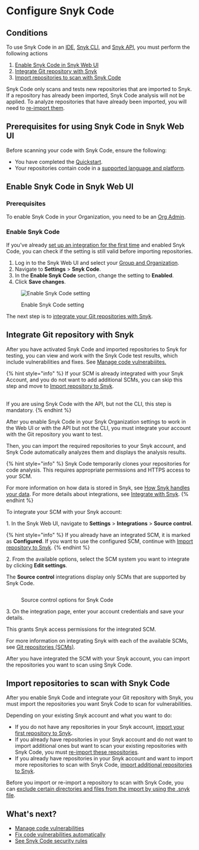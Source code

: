 # Configure Snyk Code

## Conditions

To use Snyk Code in an [IDE](../../snyk-scm-ide-and-ci-cd-integrations/use-snyk-in-your-ide/), [Snyk CLI](../../snyk-cli/scan-and-maintain-projects-using-the-cli/snyk-cli-for-snyk-code/), and [Snyk API](../../snyk-api/), you must perform the following actions

1. [Enable Snyk Code in Snyk Web UI](configure-snyk-code.md#enable-snyk-code-in-snyk-web-ui)
2. [Integrate Git repository with Snyk](configure-snyk-code.md#integrate-git-repository-with-snyk)
3. [Import repositories to scan with Snyk Code](configure-snyk-code.md#import-repositories-to-scan-with-snyk-code)

Snyk Code only scans and tests new repositories that are imported to Snyk. If a repository has already been imported, Snyk Code analysis will not be applied. To analyze repositories that have already been imported, you will need to [re-import them](import-project-with-snyk-code.md#re-import-repository-to-snyk).

## Prerequisites for using Snyk Code in Snyk Web UI

Before scanning your code with Snyk Code, ensure the following:

* You have completed the [Quickstart](../../getting-started/quickstart/).
* Your repositories contain code in a [supported language and platform](../../getting-started/supported-languages-and-frameworks/).

## Enable Snyk Code in Snyk Web UI

### Prerequisites

To enable Snyk Code in your Organization, you need to be an [Org Admin](../../snyk-admin/manage-permissions-and-roles/pre-defined-roles.md).

### Enable Snyk Code&#x20;

If you've already [set up an integration for the first time](../../getting-started/quickstart/set-up-an-integration.md) and enabled Snyk Code, you can check if the setting is still valid before importing repositories.

1. Log in to the Snyk Web UI and select your [Group and Organization](../../snyk-admin/groups-and-organizations/).
2. Navigate to **Settings** > **Snyk Code**.
3. In the **Enable Snyk Code** section, change the setting to **Enabled**.
4. Click **Save changes**.

<figure><img src="../../.gitbook/assets/Enable Snyk Code.png" alt="Enable Snyk Code setting"><figcaption><p>Enable Snyk Code setting</p></figcaption></figure>

The next step is to [integrate your Git repositories with Snyk](configure-snyk-code.md#integrate-git-repository-with-snyk).

## Integrate Git repository with Snyk

After you have activated Snyk Code and imported repositories to Snyk for testing, you can view and work with the Snyk Code test results, which include vulnerabilities and fixes. See [Manage code vulnerabiiites.](manage-code-vulnerabilities/)

{% hint style="info" %}
If your SCM is already integrated with your Snyk Account, and you do not want to add additional SCMs, you can skip this step and move to [Import repository to Snyk](import-project-with-snyk-code.md).

\
If you are using Snyk Code with the API, but not the CLI, this step is mandatory.
{% endhint %}

After you enable Snyk Code in your Snyk Organization settings to work in the Web UI or with the API but not the CLI, you must integrate your account with the Git repository you want to test.

Then, you can import the required repositories to your Snyk account, and Snyk Code automatically analyzes them and displays the analysis results.

{% hint style="info" %}
Snyk Code temporarily clones your repositories for code analysis. This requires appropriate permissions and HTTPS access to your SCM.

For more information on how data is stored in Snyk, see [How Snyk handles your data](../../working-with-snyk/how-snyk-handles-your-data.md). For more details about integrations, see [Integrate with Snyk](../../integrate-with-snyk/).
{% endhint %}

To integrate your SCM with your Snyk account:

1\. In the Snyk Web UI, navigate to **Settings** > **Integrations** > **Source control**.

{% hint style="info" %}
If you already have an integrated SCM, it is marked as **Configured**. If you want to use the configured SCM, continue with [Import repository to Snyk](import-project-with-snyk-code.md).
{% endhint %}

2\. From the available options, select the SCM system you want to integrate by clicking **Edit settings**.

The **Source control** integrations display only SCMs that are supported by Snyk Code.

<figure><img src="../../.gitbook/assets/code_source_control_options.png" alt=""><figcaption><p>Source control options for Snyk Code</p></figcaption></figure>

3\. On the integration page, enter your account credentials and save your details.

This grants Snyk access permissions for the integrated SCM.

For more information on integrating Snyk with each of the available SCMs, see [Git repositories (SCMs)](../../snyk-scm-ide-and-ci-cd-integrations/git-repositories-scms-integrations-with-snyk/).

After you have integrated the SCM with your Snyk account, you can import the repositories you want to scan using Snyk Code.

## Import repositories to scan with Snyk Code

After you enable Snyk Code and integrate your Git repository with Snyk, you must import the repositories you want Snyk Code to scan for vulnerabilities.

Depending on your existing Snyk account and what you want to do:

* If you do not have any repositories in your Snyk account, [import your first repository to Snyk](../../getting-started/quickstart/import-a-project.md)**.**
* If you already have repositories in your Snyk account and do not want to import additional ones but want to scan your existing repositories with Snyk Code, you must [re-import these repositories](import-project-with-snyk-code.md#re-import-repository-to-snyk).
* If you already have repositories in your Snyk account and want to import more repositories to scan with Snyk Code, [import additional repositories to Snyk](import-project-with-snyk-code.md).

Before you import or re-import a repository to scan with Snyk Code, you can [exclude certain directories and files from the import by using the .snyk file](../import-project-repository/exclude-directories-and-files-from-project-import.md).

## What's next?

* [Manage code vulnerabilities](manage-code-vulnerabilities/)
* [Fix code vulnerabilities automatically](manage-code-vulnerabilities/fix-code-vulnerabilities-automatically.md)
* [See Snyk Code security rules](snyk-code-security-rules/)
